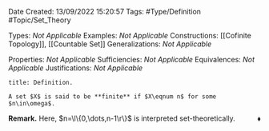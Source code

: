 <div class="topSpace"></div>

Date Created: 13/09/2022 15:20:57
Tags: #Type/Definition #Topic/Set_Theory

Types: _Not Applicable_
Examples: _Not Applicable_
Constructions: [[Cofinite Topology]], [[Countable Set]]
Generalizations: _Not Applicable_

Properties: _Not Applicable_
Sufficiencies: _Not Applicable_
Equivalences: _Not Applicable_
Justifications: _Not Applicable_

``` ad-Definition
title: Definition.

A set $X$ is said to be **finite** if $X\eqnum n$ for some $n\in\omega$.

```

**Remark.** Here, $n=\l\{0,\dots,n-1\r\}$ is interpreted set-theoretically.<span style="float:right;">$\blacklozenge$</span>
